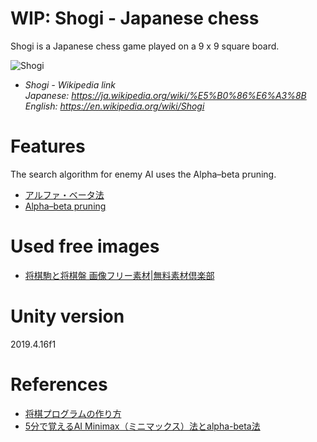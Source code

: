 # WIP: Shogi - Japanese chess
Shogi is a Japanese chess game played on a 9 x 9 square board.  

![Shogi](https://github.com/kazusa7/Shogi/blob/main/shogi.gif)

* *Shogi - Wikipedia link*  
*Japanese: https://ja.wikipedia.org/wiki/%E5%B0%86%E6%A3%8B*  
*English: https://en.wikipedia.org/wiki/Shogi*

# Features
The search algorithm for enemy AI uses the Alpha–beta pruning. 
* [アルファ・ベータ法](https://ja.wikipedia.org/wiki/%E3%82%A2%E3%83%AB%E3%83%95%E3%82%A1%E3%83%BB%E3%83%99%E3%83%BC%E3%82%BF%E6%B3%95)
* [Alpha–beta pruning](https://en.wikipedia.org/wiki/Alpha%E2%80%93beta_pruning)


# Used free images
* [将棋駒と将棋盤 画像フリー素材|無料素材倶楽部](http://sozai.7gates.net/docs/japanese-chess/)

# Unity version
2019.4.16f1

# References
* [将棋プログラムの作り方](http://usapyon.game.coocan.jp/usapyon/HowToMakeShogiProgram.html)
* [5分で覚えるAI Minimax（ミニマックス）法とalpha-beta法](https://www.webcyou.com/?p=6997)
